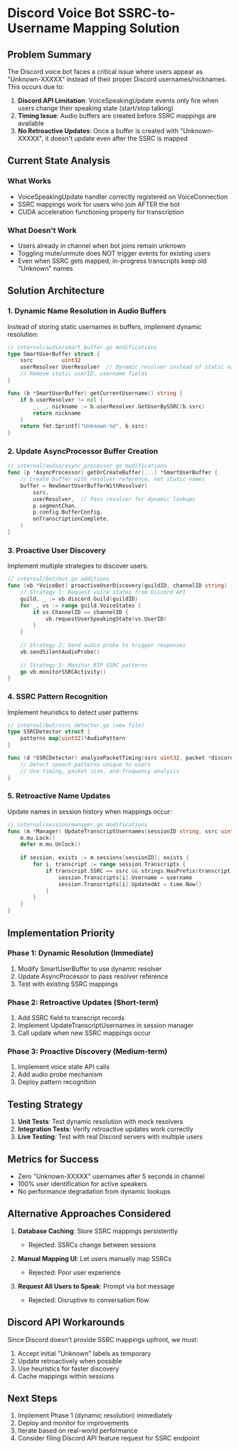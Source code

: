 # Discord Voice Bot SSRC-to-Username Mapping Solution

## Problem Summary

The Discord voice bot faces a critical issue where users appear as "Unknown-XXXXX" instead of their proper Discord usernames/nicknames. This occurs due to:

1. **Discord API Limitation**: VoiceSpeakingUpdate events only fire when users change their speaking state (start/stop talking)
2. **Timing Issue**: Audio buffers are created before SSRC mappings are available
3. **No Retroactive Updates**: Once a buffer is created with "Unknown-XXXXX", it doesn't update even after the SSRC is mapped

## Current State Analysis

### What Works
- VoiceSpeakingUpdate handler correctly registered on VoiceConnection
- SSRC mappings work for users who join AFTER the bot
- CUDA acceleration functioning properly for transcription

### What Doesn't Work
- Users already in channel when bot joins remain unknown
- Toggling mute/unmute does NOT trigger events for existing users  
- Even when SSRC gets mapped, in-progress transcripts keep old "Unknown" names

## Solution Architecture

### 1. Dynamic Name Resolution in Audio Buffers

Instead of storing static usernames in buffers, implement dynamic resolution:

```go
// internal/audio/smart_buffer.go modifications
type SmartUserBuffer struct {
    ssrc         uint32
    userResolver UserResolver  // Dynamic resolver instead of static names
    // Remove static userID, username fields
}

func (b *SmartUserBuffer) getCurrentUsername() string {
    if b.userResolver != nil {
        _, _, nickname := b.userResolver.GetUserBySSRC(b.ssrc)
        return nickname
    }
    return fmt.Sprintf("Unknown-%d", b.ssrc)
}
```

### 2. Update AsyncProcessor Buffer Creation

```go
// internal/audio/async_processor.go modifications
func (p *AsyncProcessor) getOrCreateBuffer(...) *SmartUserBuffer {
    // Create buffer with resolver reference, not static names
    buffer = NewSmartUserBufferWithResolver(
        ssrc, 
        userResolver,  // Pass resolver for dynamic lookups
        p.segmentChan,
        p.config.BufferConfig,
        onTranscriptionComplete,
    )
}
```

### 3. Proactive User Discovery

Implement multiple strategies to discover users:

```go
// internal/bot/bot.go additions
func (vb *VoiceBot) proactiveUserDiscovery(guildID, channelID string) {
    // Strategy 1: Request voice states from Discord API
    guild, _ := vb.discord.Guild(guildID)
    for _, vs := range guild.VoiceStates {
        if vs.ChannelID == channelID {
            vb.requestUserSpeakingState(vs.UserID)
        }
    }
    
    // Strategy 2: Send audio probe to trigger responses
    vb.sendSilentAudioProbe()
    
    // Strategy 3: Monitor RTP SSRC patterns
    go vb.monitorSSRCActivity()
}
```

### 4. SSRC Pattern Recognition

Implement heuristics to detect user patterns:

```go
// internal/bot/ssrc_detector.go (new file)
type SSRCDetector struct {
    patterns map[uint32]*AudioPattern
}

func (d *SSRCDetector) analyzePacketTiming(ssrc uint32, packet *discordgo.Packet) {
    // Detect speech patterns unique to users
    // Use timing, packet size, and frequency analysis
}
```

### 5. Retroactive Name Updates

Update names in session history when mappings occur:

```go
// internal/session/manager.go modifications
func (m *Manager) UpdateTranscriptUsernames(sessionID string, ssrc uint32, username string) {
    m.mu.Lock()
    defer m.mu.Unlock()
    
    if session, exists := m.sessions[sessionID]; exists {
        for i, transcript := range session.Transcripts {
            if transcript.SSRC == ssrc && strings.HasPrefix(transcript.Username, "Unknown-") {
                session.Transcripts[i].Username = username
                session.Transcripts[i].UpdatedAt = time.Now()
            }
        }
    }
}
```

## Implementation Priority

### Phase 1: Dynamic Resolution (Immediate)
1. Modify SmartUserBuffer to use dynamic resolver
2. Update AsyncProcessor to pass resolver reference
3. Test with existing SSRC mappings

### Phase 2: Retroactive Updates (Short-term)
1. Add SSRC field to transcript records
2. Implement UpdateTranscriptUsernames in session manager
3. Call update when new SSRC mappings occur

### Phase 3: Proactive Discovery (Medium-term)
1. Implement voice state API calls
2. Add audio probe mechanism
3. Deploy pattern recognition

## Testing Strategy

1. **Unit Tests**: Test dynamic resolution with mock resolvers
2. **Integration Tests**: Verify retroactive updates work correctly
3. **Live Testing**: Test with real Discord servers with multiple users

## Metrics for Success

- Zero "Unknown-XXXXX" usernames after 5 seconds in channel
- 100% user identification for active speakers
- No performance degradation from dynamic lookups

## Alternative Approaches Considered

1. **Database Caching**: Store SSRC mappings persistently
   - Rejected: SSRCs change between sessions
   
2. **Manual Mapping UI**: Let users manually map SSRCs
   - Rejected: Poor user experience
   
3. **Request All Users to Speak**: Prompt via bot message
   - Rejected: Disruptive to conversation flow

## Discord API Workarounds

Since Discord doesn't provide SSRC mappings upfront, we must:
1. Accept initial "Unknown" labels as temporary
2. Update retroactively when possible
3. Use heuristics for faster discovery
4. Cache mappings within sessions

## Next Steps

1. Implement Phase 1 (dynamic resolution) immediately
2. Deploy and monitor for improvements
3. Iterate based on real-world performance
4. Consider filing Discord API feature request for SSRC endpoint